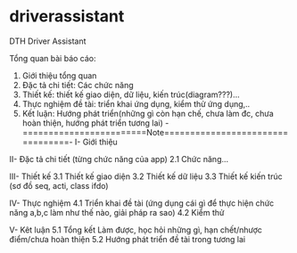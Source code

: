 # driverassistant
DTH Driver Assistant

Tổng quan bài báo cáo:
1. Giới thiệu tổng quan
2. Đặc tả chi tiết: Các chức năng
3. Thiết kế: thiết kế giao diện, dữ liệu, kiến trúc(diagram???)...
4. Thực nghiệm đề tài: triển khai ứng dụng, kiểm thử ứng dụng,..
5. Kết luận: Hướng phát triển(những gì còn hạn chế, chưa làm đc, 
chưa hoàn thiện, hướng phát triển tương lai)
-========================Note=================================-
I- Giới thiệu

II- Đặc tả chi tiết (từng chức năng của app)
2.1 Chức năng...

III- Thiết kế 
3.1 Thiết kế giao diện 
3.2 Thiết kế dữ liệu 
3.3 Thiết kế kiến trúc (sơ đồ seq, acti, class ifdo)

IV- Thực nghiệm 
4.1 Triển khai đề tài 
(ứng dụng cái gì để thực hiện chức năng a,b,c làm như thế nào, giải pháp ra sao)
4.2 Kiểm thử

V- Kêt luận
5.1 Tổng kết
Làm được, học hỏi những gì, hạn chết/nhược điểm/chưa hoàn thiện
5.2 Hướng phát triển đề tài trong tương lai
